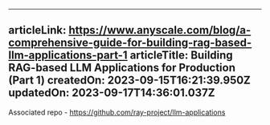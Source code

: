 -----------------------
articleLink: https://www.anyscale.com/blog/a-comprehensive-guide-for-building-rag-based-llm-applications-part-1
articleTitle: Building RAG-based LLM Applications for Production (Part 1)
createdOn: 2023-09-15T16:21:39.950Z
updatedOn: 2023-09-17T14:36:01.037Z
-----------------------

Associated repo - https://github.com/ray-project/llm-applications